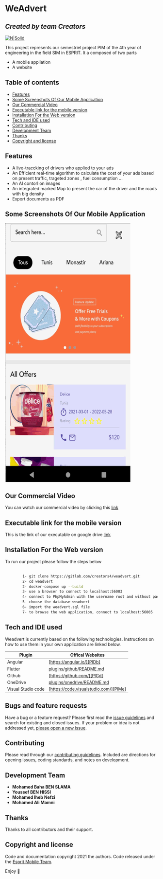 # WeAdvert
## _Created by team Creators_

[![N|Solid](https://el-tigre.net/wp-content/uploads/2019/05/flutter.png)](https://flutter.dev/)


This project represents our semestriel project PIM of the 4th year of engineering in the field SIM in ESPRIT. It a composed of two parts

- A mobile appliation
- A website

## Table of contents

- [Features](#features)
- [Some Screenshots Of Our Mobile Application](#some-screenshots-of-our-mobile-application)
- [Our Commercial Video](#our-commercial-video)
- [Executable link for the mobile version](#executable-link-for-the-mobile-version)
- [Installation For the Web version](#installation-for-the-web-version)
- [Tech and IDE used](#tech-and-ide-used)
- [Contributing](#contributing)
- [Development Team](#development-team)
- [Thanks](#thanks)
- [Copyright and license](#copyright-and-license)

## Features

-  A live-traccking of drivers who applied to your ads
-  An Efficient real-time algorithm to calculate the cost of your ads based on present traffic, trageted zones , fuel consumption ...
- An AI contorl on images
- An integrated marked Map to present the car of the driver and the roads with big density
- Export documents as PDF

## Some Screenshots Of Our Mobile Application 
![Alt Text](readme.gif)
## Our Commercial Video
You can watch our commercial video by clicking this [link](https://drive.google.com/file/d/1skSvj6YCAhwMrgMvUvCcSvAu0OIDFTVh/view)


## Executable link for the mobile version

This is the link of our executable on google drive [link](https://drive.google.com/file/d/1fRJBIWZzL6UlKdyErz6JsFyrt3wptJMm/view)
## Installation For the Web version

To run our project please follow the steps below

```sh

        1- git clone https://gitlab.com/creators4/weadvert.git
        2- cd weadvert
        2- docker-compose up --build
        3- use a browser to connect to localhost:56003
        4- connect to PhpMyAdmin with the username root and without password
        5- choose the database weadvert
        6- import the weadvert.sql file
        7- to browse the web application, connect to localhost:56005
```

## Tech and IDE used

Weadvert is currently based on the following technologies.
Instructions on how to use them in your own application are linked below.

| Plugin | Offical Websites |
| ------ | ------ |
| Angular | [https://angular.io/][PlDb] |
| Flutter | [plugins/github/README.md][PlGh] |
| Github | [https://github.com/][PlGd] |
| OneDrive | [plugins/onedrive/README.md][PlOd] 
| Visual Studio code | [https://code.visualstudio.com/][PlMe] |

## Bugs and feature requests

Have a bug or a feature request? Please first read the [issue guidelines](https://gitlab.com/espritmobile-2021/creators/weadvert/-/issues/new) and search for existing and closed issues. If your problem or idea is not addressed yet, [please open a new issue](https://gitlab.com/espritmobile-2021/creators/weadvert/-/issues/new).

## Contributing

Please read through our [contributing guidelines](https://gitlab.com/espritmobile-2021/creators/weadvert/-/blob/master/CONTRIBUTING.md). Included are directions for opening issues, coding standards, and notes on development.

## Development Team
-  **Mohamed Baha BEN SLAMA**
-  **Youssef BEN HISSI**
-  **Mohamed Iheb Nefzi**
-  **Mohamed Ali Mamni**

## Thanks

Thanks to all contributors and their support.

## Copyright and license

Code and documentation copyright 2021 the authors. Code released under the [Esprit Mobile Team](http://www.esprit.tn).

Enjoy :metal:


[//]: # (These are reference links used in the body of this note and get stripped out when the markdown processor does its job. There is no need to format nicely because it shouldn't be seen. Thanks SO - http://stackoverflow.com/questions/4823468/store-comments-in-markdown-syntax)

   [dill]: <https://github.com/joemccann/dillinger>
   [git-repo-url]: <https://github.com/joemccann/dillinger.git>
   [john gruber]: <http://daringfireball.net>
   [df1]: <http://daringfireball.net/projects/markdown/>
   [markdown-it]: <https://github.com/markdown-it/markdown-it>
   [Ace Editor]: <http://ace.ajax.org>
   [node.js]: <http://nodejs.org>
   [Twitter Bootstrap]: <http://twitter.github.com/bootstrap/>
   [jQuery]: <http://jquery.com>
   [@tjholowaychuk]: <http://twitter.com/tjholowaychuk>
   [express]: <http://expressjs.com>
   [AngularJS]: <http://angularjs.org>
   [Gulp]: <http://gulpjs.com>

   [PlDb]: <https://angular.io/>
   [PlGh]: <https://flutter.dev/>
   [PlGd]: <https://github.com/>
   [PlOd]: <https://github.com/joemccann/dillinger/tree/master/plugins/onedrive/README.md>
   [PlMe]: <https://code.visualstudio.com/>
   [PlGa]: <https://github.com/RahulHP/dillinger/blob/master/plugins/googleanalytics/README.md>
